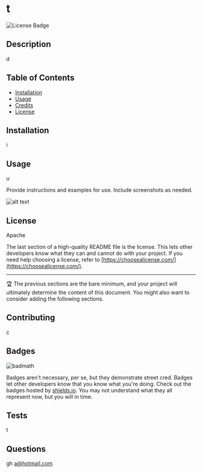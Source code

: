 # t
  ![License Badge](https://img.shields.io/badge/License-Apache-blue)


  ## Description

  d

  ## Table of Contents
         
  - [Installation](#installation)
  - [Usage](#usage)
  - [Credits](#credits)
  - [License](#license)
  
  ## Installation

  i
         
  ## Usage

  u
  
  Provide instructions and examples for use. Include screenshots as needed.
  
  ![alt text](assets/images/screenshot.png)

  ## License

  Apache
  
  The last section of a high-quality README file is the license. This lets other developers know what they can and cannot do with your project. If you need help choosing a license, refer to [https://choosealicense.com/](https://choosealicense.com/).
  
  ---
  
  🏆 The previous sections are the bare minimum, and your project will ultimately determine the content of this document. You might also want to consider adding the following sections.
  
  ## Contributing

  c
  
  ## Badges
  
  ![badmath](https://img.shields.io/github/languages/top/lernantino/badmath)
  
  Badges aren't necessary, per se, but they demonstrate street cred. Badges let other developers know that you know what you're doing. Check out the badges hosted by [shields.io](https://shields.io/). You may not understand what they all represent now, but you will in time.
  
  ## Tests

  t


  ## Questions

  gh
  a@hotmail.com

  